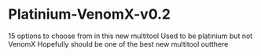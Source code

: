# Platinium-VenomX-v0.2
15 options to choose from in this new multitool Used to be platinium but not VenomX Hopefully should be one of the best new multitool outthere 
